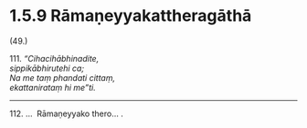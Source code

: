 

# 1.5.9 Rāmaṇeyyakattheragāthā




(49.)

111\. _“Cihacihābhinadite,_  
_sippikābhirutehi ca;_  
_Na me taṃ phandati cittaṃ,_  
_ekattanirataṃ hi me”ti._  


---

112\. …  Rāmaṇeyyako thero… .





